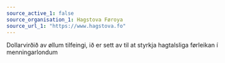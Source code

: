 ```yaml
---
source_active_1: false
source_organisation_1: Hagstova Føroya
source_url_1: "https://www.hagstova.fo"
---
```

Dollarvirðið av øllum tilfeingi, ið er sett av til at styrkja hagtalsliga førleikan í menningarlondum
